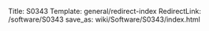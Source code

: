 Title: S0343
Template: general/redirect-index
RedirectLink: /software/S0343
save_as: wiki/Software/S0343/index.html
